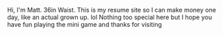 Hi, I'm Matt. 36in Waist.
This is my resume site so I can make money one day, like an actual grown up. lol
Nothing too special here but I hope you have fun playing the mini game and thanks for visiting
